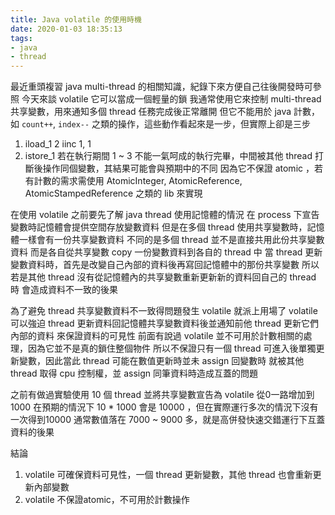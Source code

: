 ```yaml
---
title: Java volatile 的使用時機
date: 2020-01-03 18:35:13
tags:
- java
- thread
---
```

最近重頭複習 java multi-thread 的相關知識，紀錄下來方便自己往後開發時可參照
今天來談 volatile 它可以當成一個輕量的鎖
我通常使用它來控制 multi-thread 共享變數，用來通知多個 thread 任務完成後正常離開
但它不能用於 java 計數，如 `count++`, `index--` 之類的操作，這些動作看起來是一步，但實際上卻是三步
1. iload_1
2  iinc 1, 1
5. istore_1
若在執行期間 1 ~ 3 不能一氣呵成的執行完畢，中間被其他 thread 打斷後操作同個變數，其結果可能會與預期中的不同
因為它不保證 atomic ，若有計數的需求需使用 AtomicInteger, AtomicReference, AtomicStampedReference 之類的 lib 來實現

在使用 volatile 之前要先了解 java thread 使用記憶體的情況
在 process 下宣告變數時記憶體會提供空間存放變數資料
但是在多個 thread 使用共享變數時，記憶體一樣會有一份共享變數資料
不同的是多個 thread 並不是直接共用此份共享變數資料
而是各自從共享變數 copy 一份變數資料到各自的 thread 中
當 thread 更新變數資料時，首先是改變自己內部的資料後再寫回記憶體中的那份共享變數
所以若是其他 thread 沒有從記憶體內的共享變數重新更新新的資料回自己的 thread 時
會造成資料不一致的後果

為了避免 thread 共享變數資料不一致得問題發生 volatile 就派上用場了
volatile 可以強迫 thread 更新資料回記憶體共享變數資料後並通知前他 thread 更新它們內部的資料
來保證資料的可見性
前面有說過 volatile 並不可用於計數相關的處理，因為它並不是真的鎖住整個物件
所以不保證只有一個 thread 可進入後單獨更新變數，因此當此 thread 可能在數值更新時並未 assign 回變數時
就被其他 thread 取得 cpu 控制權，並 assign 同筆資料時造成互蓋的問題

之前有做過實驗使用 10 個 thread 並將共享變數宣告為 volatile 從0一路增加到1000
在預期的情況下 10 * 1000 會是 10000 ，但在實際運行多次的情況下沒有一次得到10000
通常數值落在 7000 ~ 9000 多，就是高併發快速交錯運行下互蓋資料的後果

結論
1. volatile 可確保資料可見性，一個 thread 更新變數，其他 thread 也會重新更新內部變數
2. volatile 不保證atomic，不可用於計數操作

